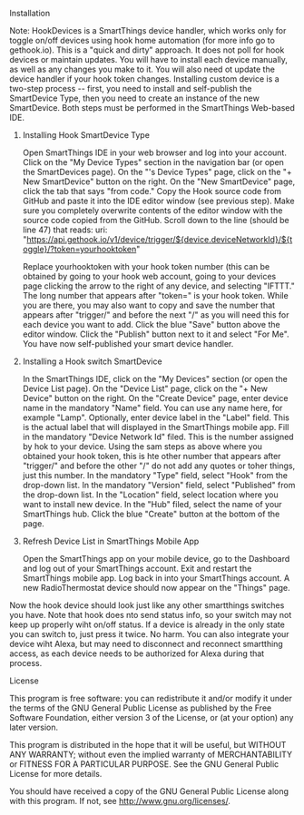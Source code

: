 Installation

Note: HookDevices is a SmartThings device handler, which works only for toggle on/off devices using hook home automation (for more info go to gethook.io). This is a "quick and dirty" approach.  It does not poll for hook devices or maintain updates.  You will have to install each device manually, as well as any changes you make to it.  You will also need ot update the device handler if your hook token changes.  Installing custom device is a two-step process -- first, you need to install and self-publish the SmartDevice Type, then you need to create an instance of the new SmartDevice. Both steps must be performed in the SmartThings Web-based IDE.

1. Installing Hook SmartDevice Type

    Open SmartThings IDE in your web browser and log into your account.
    Click on the "My Device Types" section in the navigation bar (or open the SmartDevices page).
    On the "<Your Name>'s Device Types" page, click on the "+ New SmartDevice" button on the right.
    On the "New SmartDevice" page, click the tab that says "from code."
    Copy the Hook source code from GitHub and paste it into the IDE editor window (see previous step). Make sure you completely overwrite contents of the editor window with the source code copied from the GitHub.
    Scroll down to the line (should be line 47) that reads: 
    uri: "https://api.gethook.io/v1/device/trigger/${device.deviceNetworkId}/${toggle}/?token=yourhooktoken"
    
    Replace yourhooktoken with your hook token number (this can be obtained by going to your hook web account, going to your devices page clicking the arrow to the right of any device, and selecting "IFTTT."  The long number that appears after "token=" is your hook token.  While you are there, you may also want to copy and save the number that appears after "trigger/" and before the next "/" as you will need this for each device you want to add.
    Click the blue "Save" button above the editor window.
    Click the "Publish" button next to it and select "For Me". You have now self-published your smart device handler.

2. Installing a Hook switch SmartDevice

    In the SmartThings IDE, click on the "My Devices" section (or open the Device List page).
    On the "Device List" page, click on the "+ New Device" button on the right.
    On the "Create Device" page, enter device name in the mandatory "Name" field. You can use any name here, for example "Lamp".
    Optionally, enter device label in the "Label" field. This is the actual label that will displayed in the SmartThings mobile app.
    Fill in the mandatory "Device Network Id" filed. This is the number assigned by hok to your device.  Using the sam steps as above where you obtained your hook token, this is hte other number that appears after "trigger/" and before the other "/"  do not add any quotes or toher things, just this number.
    In the mandatory "Type" field, select "Hook" from the drop-down list.
    In the mandatory "Version" field, select "Published" from the drop-down list.
    In the "Location" field, select location where you want to install new device.
    In the "Hub" filed, select the name of your SmartThings hub.
    Click the blue "Create" button at the bottom of the page.

3. Refresh Device List in SmartThings Mobile App

    Open the SmartThings app on your mobile device, go to the Dashboard and log out of your SmartThings account.
    Exit and restart the SmartThings mobile app.
    Log back in into your SmartThings account. A new RadioThermostat device should now appear on the "Things" page.

Now the hook device should look just like any other smartthings switches you have.  Note that hook does nto send status info, so your switch may not keep up properly wiht on/off status. If a device is already in the only state you can switch to, just press it twice.  No harm.  You can also integrate your device wiht Alexa, but may need to disconnect and reconnect smartthing access, as each device needs to be authorized for Alexa during that process.  

License

This program is free software: you can redistribute it and/or modify it under the terms of the GNU General Public License as published by the Free Software Foundation, either version 3 of the License, or (at your option) any later version.

This program is distributed in the hope that it will be useful, but WITHOUT ANY WARRANTY; without even the implied warranty of MERCHANTABILITY or FITNESS FOR A PARTICULAR PURPOSE. See the GNU General Public License for more details.

You should have received a copy of the GNU General Public License along with this program. If not, see http://www.gnu.org/licenses/.

